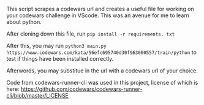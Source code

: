 This script scrapes a codewars url and creates a useful file for working on your codewars challenge in VScode. This was an avenue for me to learn about python. 

After cloning down this file, run
`pip install -r requirements. txt`

After this, you may run `python3 main.py https://www.codewars.com/kata/56efc695740d30f963000557/train/python` to test if things have been installed correctly.

Afterwords, you may substitue in the url with a codewars url of your choice. 


Code from codewars-runner-cli was used in this project, license of which is here:
https://github.com/codewars/codewars-runner-cli/blob/master/LICENSE
